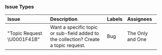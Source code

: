 ### Issue Types

| Issue | Description | Labels | Assignees |
|:---|:---|:---|:---|
|"Topic Request \U0001F41B"| Want a specific topic or sub-field added to the collection? Create a topic request.| Bug | The Only and One

